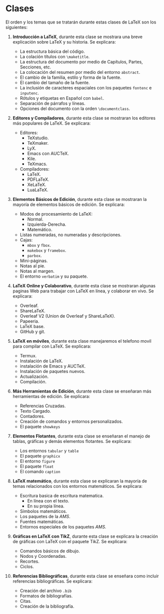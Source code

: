 # Clases

El orden y los temas que se tratarán durante estas clases de LaTeX son los siguientes:

1. **Introducción a LaTeX**, durante esta clase se mostrara una breve explicación sobre LaTeX y su historia. Se explicara:
   * La estructura básica del código.
   * La colación títulos con `\maketitle`.
   * La estructura del documento por medio de Capítulos, Partes, Secciones, etc.
   * La colocación del resumen por medio del entorno `abstract`.
   * El cambio de la familia, estilo y forma de la fuente.
   * El cambio del tamaño de la fuente.
   * La inclusión de caracteres espaciales con los paquetes `fontenc` e `inputenc`.
   * Rótulos y etiquetas en Español con `babel`.
   * Separación de párrafos y líneas.
   * Opciones del documento con la orden `\documentclass`.

2. **Editores y Compiladores**, durante esta clase se mostraran los editores más populares de LaTeX. Se explicara:
   * Editores:
	 - TeXstudio.
	 - TeXmaker.
	 - LyX.
	 - Emacs con AUCTeX.
	 - Kile.
	 - TeXmacs.
   * Compiladores:
	 - LaTeX.
	 - PDFLaTeX.
	 - XeLaTeX.
	 - LuaLaTeX.

3. **Elementos Básicos de Edición**, durante esta clase se mostraran la mayoría de elementos básicos de edición. Se explicara:
   * Modos de procesamiento de LaTeX:
	 - Normal.
	 - Izquierda-Derecha.
	 - Matemático.
   * Listas numeradas, no numeradas y descripciones.
   * Cajas:
	 - `mbox` y `fbox`.
	 - `makebox` y `framebox`.
	 - `parbox`.
   * Mini-páginas.
   * Notas al pie.
   * Notas al margen.
   * El entorno `verbatim` y su paquete.

4. **LaTeX Online y Colaborativo**, durante esta clase se mostraran algunas paginas Web para trabajar con LaTeX en línea, y colaborar en vivo. Se explicara:
   * Overleaf.
   * ShareLaTeX.
   * Overleaf V2 (Union de Overleaf y ShareLaTeX).
   * Papeeria.
   * LaTeX base.
   * GitHub y git.

5. **LaTeX en móviles**, durante esta clase manejaremos el telefono movil para compilar con LaTeX. Se explicara:
   * Termux.
   * Instalación de LaTeX.
   * instalación de Emacs y AUCTeX.
   * Instalación de paquetes nuevos.
   * Actualización.
   * Compilación.

6. **Más Herramientas de Edición**, durante esta clase se enseñaran más herramientas de edición. Se explicara:
   * Referencias Cruzadas.
   * Texto Cargado.
   * Contadores.
   * Creación de comandos y entornos personalizados.
   * El paquete `showkeys`

7. **Elementos Flotantes**, durante esta clase se enseñaran el manejo de tablas, gráficas y demás elementos flotantes. Se explicara:
   * Los entornos `tabular` y `table`
   * El paquete `graphicx`
   * El entorno `figure`
   * El paquete `float`
   * El comando `caption`

8. **LaTeX matemático**, durante esta clase se explicaran la mayoría de temas relacionados con los entornos matemáticos. Se explicara:
   * Escritura basica de escritura matematica.
	 - En línea con el texto.
	 - En su propia línea.
   * Símbolos matemáticos.
   * Los paquetes de la *AMS*.
   * Fuentes matemáticas.
   * Entornos especiales de los paquetes *AMS*.

9. **Gráficas en LaTeX con TikZ**, durante esta clase se explicara la creación de gráficas con LaTeX con el paquete TikZ. Se explicara:
   * Comandos básicos de dibujo.
   * Nodos y Coordenadas.
   * Recortes.
   * Ciclos.

10. **Referencias Bibliográficas**, durante esta clase se enseñara como incluir referencias bibliográficas. Se explicara:
	* Creación del archivo `.bib`
	* Formatos de bibliografías.
	* Citas.
	* Creación de la bibliografía.
